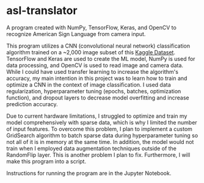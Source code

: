 # asl-translator
A program created with NumPy, TensorFlow, Keras, and OpenCV to recognize American Sign Language from camera input.

This program utilizes a CNN (convolutional neural network) classification algorithm trained on a ~2,000 image subset of this [Kaggle Dataset](https://www.kaggle.com/datasets/grassknoted/asl-alphabet). TensorFlow and Keras are used to create the ML model, NumPy is used for data processing, and OpenCV is used to read image and camera data. While I could have used transfer learning to increase the algorithm's accuracy, my main intention in this project was to learn how to train and optimize a CNN in the context of image classification. I used data regularization, hyperparameter tuning (epochs, batches, optimization function), and dropout layers to decrease model overfitting and increase prediction accuracy. 

Due to current hardware limitations, I struggled to optimize and train my model comprehensively with sparse data, which is why I limited the number of input features. To overcome this problem, I plan to implement a custom GridSearch algorithm to batch sparse data during hyperparameter tuning so not all of it is in memory at the same time. In addition, the model would not train when I employed data augmentation techniques outside of the RandomFlip layer. This is another problem I plan to fix. Furthermore, I will make this program into a script.

Instructions for running the program are in the Jupyter Notebook.
